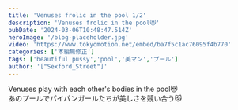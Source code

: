 ```yaml
---
title: 'Venuses frolic in the pool 1/2'
description: 'Venuses frolic in the pool😻'
pubDate: '2024-03-06T10:48:47.514Z'
heroImage: '/blog-placeholder.jpg'
video: 'https://www.tokyomotion.net/embed/ba7f5c1ac76095f4b770'
categories: ['本編無修正']
tags: ['beautiful pussy','pool','美マン','プール']
author: '["Sexford_Street"]'
---
```


Venuses play with each other's bodies in the pool😻<br>
あのプールでパイパンガールたちが美しさを競い合う😻<br>

